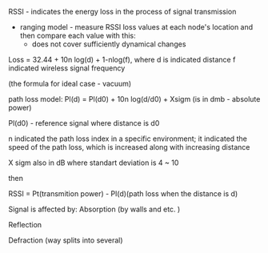  RSSI - indicates the energy loss in the process of signal transmission 

 - ranging model - measure RSSI loss values at each node's location and then compare each value with this:
 	- does not cover sufficiently dynamical changes

Loss = 32.44 + 10n log(d) + 1-nlog(f), where
 d is indicated distance
 f  indicated wireless signal frequency 

(the formula for ideal case - vacuum)

path loss model:
 Pl(d) = Pl(d0) + 10n log(d/d0) + Xsigm    (is in dmb - absolute power)

 Pl(d0) - reference signal where distance is d0

 n indicated the path loss index in a specific environment; it indicated the speed of the path loss, which is increased along with increasing distance 

 X sigm also in dB where standart deviation is 4 ~ 10

then

 RSSI = Pt(transmition power) - Pl(d)(path loss when the distance is d)


Signal is affected by:
Absorption (by walls and etc. )

Reflection

Defraction (way splits into several)
